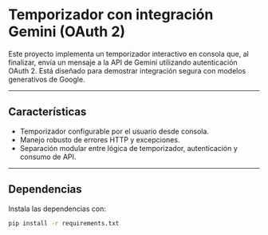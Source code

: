 #  Temporizador con integración Gemini (OAuth 2)

Este proyecto implementa un temporizador interactivo en consola que, al finalizar, envía un mensaje a la API de Gemini utilizando autenticación OAuth 2. Está diseñado para demostrar integración segura con modelos generativos de Google.

---

##  Características

- Temporizador configurable por el usuario desde consola.
- Manejo robusto de errores HTTP y excepciones.
- Separación modular entre lógica de temporizador, autenticación y consumo de API.

---

##  Dependencias

Instala las dependencias con:

```bash
pip install -r requirements.txt
